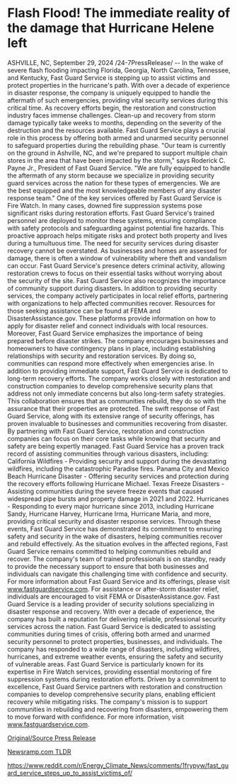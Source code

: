 # Flash Flood! The immediate reality of the damage that Hurricane Helene left

ASHVILLE, NC, September 29, 2024 /24-7PressRelease/ -- In the wake of severe flash flooding impacting Florida, Georgia, North Carolina, Tennessee, and Kentucky, Fast Guard Service is stepping up to assist victims and protect properties in the hurricane's path. With over a decade of experience in disaster response, the company is uniquely equipped to handle the aftermath of such emergencies, providing vital security services during this critical time.  As recovery efforts begin, the restoration and construction industry faces immense challenges. Clean-up and recovery from storm damage typically take weeks to months, depending on the severity of the destruction and the resources available. Fast Guard Service plays a crucial role in this process by offering both armed and unarmed security personnel to safeguard properties during the rebuilding phase.  "Our team is currently on the ground in Ashville, NC, and we're prepared to support multiple chain stores in the area that have been impacted by the storm," says Roderick C. Payne Jr., President of Fast Guard Service. "We are fully equipped to handle the aftermath of any storm because we specialize in providing security guard services across the nation for these types of emergencies. We are the best equipped and the most knowledgeable members of any disaster response team."  One of the key services offered by Fast Guard Service is Fire Watch. In many cases, downed fire suppression systems pose significant risks during restoration efforts. Fast Guard Service's trained personnel are deployed to monitor these systems, ensuring compliance with safety protocols and safeguarding against potential fire hazards. This proactive approach helps mitigate risks and protect both property and lives during a tumultuous time.  The need for security services during disaster recovery cannot be overstated. As businesses and homes are assessed for damage, there is often a window of vulnerability where theft and vandalism can occur. Fast Guard Service's presence deters criminal activity, allowing restoration crews to focus on their essential tasks without worrying about the security of the site.  Fast Guard Service also recognizes the importance of community support during disasters. In addition to providing security services, the company actively participates in local relief efforts, partnering with organizations to help affected communities recover. Resources for those seeking assistance can be found at FEMA and DisasterAssistance.gov. These platforms provide information on how to apply for disaster relief and connect individuals with local resources.  Moreover, Fast Guard Service emphasizes the importance of being prepared before disaster strikes. The company encourages businesses and homeowners to have contingency plans in place, including establishing relationships with security and restoration services. By doing so, communities can respond more effectively when emergencies arise.  In addition to providing immediate support, Fast Guard Service is dedicated to long-term recovery efforts. The company works closely with restoration and construction companies to develop comprehensive security plans that address not only immediate concerns but also long-term safety strategies. This collaboration ensures that as communities rebuild, they do so with the assurance that their properties are protected.  The swift response of Fast Guard Service, along with its extensive range of security offerings, has proven invaluable to businesses and communities recovering from disaster. By partnering with Fast Guard Service, restoration and construction companies can focus on their core tasks while knowing that security and safety are being expertly managed.  Fast Guard Service has a proven track record of assisting communities through various disasters, including:  California Wildfires - Providing security and support during the devastating wildfires, including the catastrophic Paradise fires. Panama City and Mexico Beach Hurricane Disaster - Offering security services and protection during the recovery efforts following Hurricane Michael. Texas Freeze Disasters - Assisting communities during the severe freeze events that caused widespread pipe bursts and property damage in 2021 and 2022. Hurricanes - Responding to every major hurricane since 2013, including Hurricane Sandy, Hurricane Harvey, Hurricane Irma, Hurricane Maria, and more, providing critical security and disaster response services.  Through these events, Fast Guard Service has demonstrated its commitment to ensuring safety and security in the wake of disasters, helping communities recover and rebuild effectively.  As the situation evolves in the affected regions, Fast Guard Service remains committed to helping communities rebuild and recover. The company's team of trained professionals is on standby, ready to provide the necessary support to ensure that both businesses and individuals can navigate this challenging time with confidence and security.  For more information about Fast Guard Service and its offerings, please visit www.fastguardservice.com. For assistance or after-storm disaster relief, individuals are encouraged to visit FEMA or DisasterAssistance.gov.  Fast Guard Service is a leading provider of security solutions specializing in disaster response and recovery. With over a decade of experience, the company has built a reputation for delivering reliable, professional security services across the nation. Fast Guard Service is dedicated to assisting communities during times of crisis, offering both armed and unarmed security personnel to protect properties, businesses, and individuals.  The company has responded to a wide range of disasters, including wildfires, hurricanes, and extreme weather events, ensuring the safety and security of vulnerable areas. Fast Guard Service is particularly known for its expertise in Fire Watch services, providing essential monitoring of fire suppression systems during restoration efforts.  Driven by a commitment to excellence, Fast Guard Service partners with restoration and construction companies to develop comprehensive security plans, enabling efficient recovery while mitigating risks. The company's mission is to support communities in rebuilding and recovering from disasters, empowering them to move forward with confidence. For more information, visit www.fastguardservice.com. 

[Original/Source Press Release](https://www.24-7pressrelease.com/press-release/514793/flash-flood-the-immediate-reality-of-the-damage-that-hurricane-helene-left)
                    

[Newsramp.com TLDR](None) 

https://www.reddit.com/r/Energy_Climate_News/comments/1frypyw/fast_guard_service_steps_up_to_assist_victims_of/